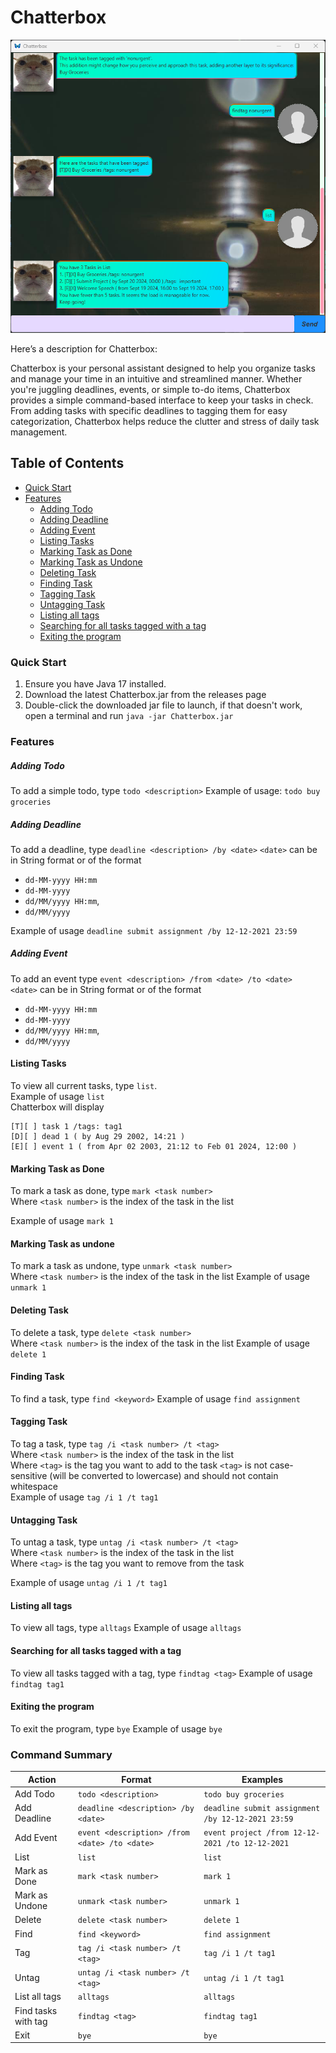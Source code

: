 # Chatterbox 

![Chatterbox](Ui.png)

Here’s a description for Chatterbox:

Chatterbox is your personal assistant designed to help you organize tasks and manage your time in an intuitive and streamlined manner. Whether you're juggling deadlines, events, or simple to-do items, Chatterbox provides a simple command-based interface to keep your tasks in check. From adding tasks with specific deadlines to tagging them for easy categorization, Chatterbox helps reduce the clutter and stress of daily task management.

## Table of Contents
- [Quick Start](#quick-start)
- [Features](#features)
  - [Adding Todo](#adding-todo)
  - [Adding Deadline](#adding-deadline)
  - [Adding Event](#adding-event) 
  - [Listing Tasks](#listing-tasks)
  - [Marking Task as Done](#marking-task-as-done)
  - [Marking Task as Undone](#marking-task-as-undone)
  - [Deleting Task](#deleting-task)
  - [Finding Task](#finding-task)
  - [Tagging Task](#tagging-task)
  - [Untagging Task](#untagging-task)
  - [Listing all tags](#listing-all-tags)
  - [Searching for all tasks tagged with a tag](#searching-for-all-tasks-tagged-with-a-tag)
  - [Exiting the program](#exiting-the-program)

### Quick Start
1. Ensure you have Java 17 installed.
2. Download the latest Chatterbox.jar from the releases page
3. Double-click the downloaded jar file to launch, if that doesn't work, open a terminal and run `java -jar Chatterbox.jar`

### Features

##### Adding Todo
To add a simple todo, type `todo <description>`
Example of usage:
```todo buy groceries```

##### Adding Deadline
To add a deadline, type `deadline <description> /by <date>`
`<date>` can be in String format or of the format 
<br>
* `dd-MM-yyyy HH:mm`
* `dd-MM-yyyy` 
* `dd/MM/yyyy HH:mm`, 
* `dd/MM/yyyy`


Example of usage
`deadline submit assignment /by 12-12-2021 23:59`

##### Adding Event
To add an event type `event <description> /from <date> /to <date>`
<br> `<date>` can be in String format or of the format
- `dd-MM-yyyy HH:mm`
- `dd-MM-yyyy`
- `dd/MM/yyyy HH:mm`,
- `dd/MM/yyyy`

#### Listing Tasks
To view all current tasks, type `list`.
<br>Example of usage
```list```
<br> 
Chatterbox will display
```
[T][ ] task 1 /tags: tag1 
[D][ ] dead 1 ( by Aug 29 2002, 14:21 )
[E][ ] event 1 ( from Apr 02 2003, 21:12 to Feb 01 2024, 12:00 )
```
#### Marking Task as Done
To mark a task as done, type `mark <task number>`
<br>Where `<task number>` is the index of the task in the list

Example of usage
```mark 1```

#### Marking Task as undone
To mark a task as undone, type `unmark <task number>`
<br>Where `<task number>` is the index of the task in the list
Example of usage
```unmark 1```

#### Deleting Task
To delete a task, type `delete <task number>`
<br>Where `<task number>` is the index of the task in the list
Example of usage
```delete 1```

#### Finding Task
To find a task, type `find <keyword>`
Example of usage
```find assignment```

#### Tagging Task
To tag a task, type `tag /i <task number> /t <tag>`
<br>Where `<task number>` is the index of the task in the list
<br>Where `<tag>` is the tag you want to add to the task
`<tag>` is not case-sensitive (will be converted to lowercase) and should not contain whitespace
<br>Example of usage
```tag /i 1 /t tag1```

#### Untagging Task
To untag a task, type `untag /i <task number> /t <tag>`
<br>Where `<task number>` is the index of the task in the list
<br>Where `<tag>` is the tag you want to remove from the task

Example of usage
```untag /i 1 /t tag1```

#### Listing all tags
To view all tags, type `alltags`
Example of usage
```alltags```

#### Searching for all tasks tagged with a tag
To view all tasks tagged with a tag, type `findtag <tag>`
Example of usage
```findtag tag1```

#### Exiting the program
To exit the program, type `bye`
Example of usage
```bye```


### Command Summary

| Action              | Format                                        | Examples                                          |
|---------------------|-----------------------------------------------|---------------------------------------------------|
| Add Todo            | `todo <description>`                          | `todo buy groceries`                              |
| Add Deadline        | `deadline <description> /by <date>`           | `deadline submit assignment /by 12-12-2021 23:59` |
| Add Event           | `event <description> /from <date> /to <date>` | `event project /from 12-12-2021 /to 12-12-2021`   |
| List                | `list`                                        | `list`                                            |
| Mark as Done        | `mark <task number>`                          | `mark 1`                                          |
| Mark as Undone      | `unmark <task number>`                        | `unmark 1`                                        |
| Delete              | `delete <task number>`                        | `delete 1`                                        |
| Find                | `find <keyword>`                              | `find assignment`                                 |
| Tag                 | `tag /i <task number> /t <tag>`               | `tag /i 1 /t tag1`                                |
| Untag               | `untag /i <task number> /t <tag>`             | `untag /i 1 /t tag1`                              |
| List all tags       | `alltags`                                     | `alltags`                                         |
| Find tasks with tag | `findtag <tag>`                               | `findtag tag1`                                    |
| Exit                | `bye`                                         | `bye`                                             |






  
